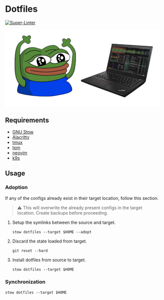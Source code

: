 # Dotfiles

[![Super-Linter](https://github.com/majabojarska/dotfiles/actions/workflows/lint.yaml/badge.svg)](https://github.com/marketplace/actions/super-linter)

![Peepo has cool dotfiles!](images/happy_peepo.png "Peepo has cool dotfiles!")

## Requirements

- [GNU Stow](https://www.gnu.org/software/stow/)
- [Alacritty](https://alacritty.org/)
- [tmux](https://github.com/tmux/tmux/wiki)
- [tpm](https://github.com/tmux-plugins/tpm)
- [neovim](https://github.com/neovim/neovim/blob/master/INSTALL.md)
- [k9s](https://github.com/derailed/k9s)

## Usage

### Adoption

If any of the configs already exist in their target location, follow this section. 

> :warning: This will overwrite the already present configs in the target location. Create backups before proceeding.

1. Setup the symlinks between the source and target.
    
    ```shell
    stow dotfiles --target $HOME --adopt
    ```

1. Discard the state loaded from target.
    
    ```shell
    git reset --hard
    ```

1. Install dotfiles from source to target.
    
    ```shell
    stow dotfiles --target $HOME
    ```

### Synchronization

```shell
stow dotfiles --target $HOME
```